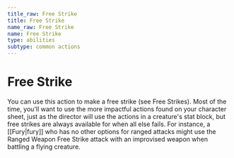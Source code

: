 ```yaml
---
title_raw: Free Strike
title: Free Strike
name_raw: Free Strike
name: Free Strike
type: abilities
subtype: common actions
---
```


# Free Strike

You can use this action to make a free strike (see Free Strikes). Most of the time, you'll want to use the more impactful actions found on your character sheet, just as the director will use the actions in a creature's stat block, but free strikes are always available for when all else fails. For instance, a [[Fury\|fury]] who has no other options for ranged attacks might use the Ranged Weapon Free Strike attack with an improvised weapon when battling a flying creature.
